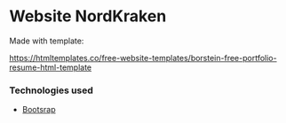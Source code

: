 # Website NordKraken
Made with template: 

https://htmltemplates.co/free-website-templates/borstein-free-portfolio-resume-html-template

### Technologies used
- [Bootsrap](https://getbootstrap.com)
